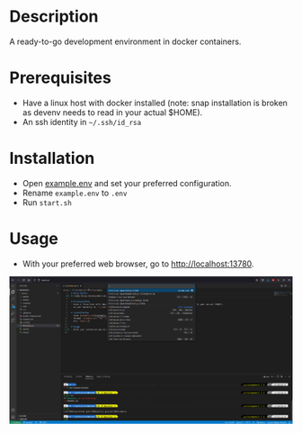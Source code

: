 # Description
A ready-to-go development environment in docker containers.

# Prerequisites
- Have a linux host with docker installed (note: snap installation is broken as devenv needs to read in your actual $HOME).
- An ssh identity in `~/.ssh/id_rsa`

# Installation
- Open [example.env](example.env) and set your preferred configuration.
- Rename `example.env` to `.env`
- Run `start.sh`

# Usage
- With your preferred web browser, go to [http://localhost:13780](http://localhost:13780).

![Example of VS Code in Firefox](doc/ysc-devenv-2022-01-04.png)
